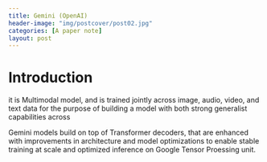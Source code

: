 ```yaml
---
title: Gemini (OpenAI)
header-image: "img/postcover/post02.jpg"
categories: [A paper note]
layout: post
---
```


# Introduction

it is Multimodal model, and is trained jointly across image, audio, video, and text data for the purpose of building a model with both strong generalist capabilities across

Gemini models build on top of Transformer decoders, that are enhanced with improvements in architecture and model optimizations to enable stable training at scale and optimized inference on Google Tensor Proessing unit.





